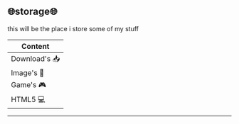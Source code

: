 ## 🌐storage🌐
this will be the place i store some of my stuff

Content | 
 ------------ |
Download's 📥 |
Image's 🌃 | 
Game's 🎮 |
HTML5 💻 |
---

